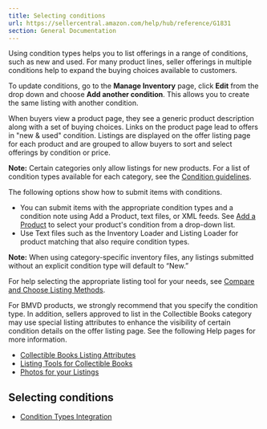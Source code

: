 ```yaml
---
title: Selecting conditions
url: https://sellercentral.amazon.com/help/hub/reference/G1831
section: General Documentation
---
```


Using condition types helps you to list offerings in a range of conditions,
such as new and used. For many product lines, seller offerings in multiple
conditions help to expand the buying choices available to customers.

To update conditions, go to the **Manage Inventory** page, click **Edit** from
the drop down and choose **Add another condition**. This allows you to create
the same listing with another condition.

When buyers view a product page, they see a generic product description along
with a set of buying choices. Links on the product page lead to offers in "new
& used" condition. Listings are displayed on the offer listing page for each
product and are grouped to allow buyers to sort and select offerings by
condition or price.

**Note:** Certain categories only allow listings for new products. For a list
of condition types available for each category, see the [Condition
guidelines](/gp/help/G200339950).

The following options show how to submit items with conditions.

  * You can submit items with the appropriate condition types and a condition note using Add a Product, text files, or XML feeds. See [Add a Product](/gp/help/G1831) to select your product's condition from a drop-down list.
  * Use Text files such as the Inventory Loader and Listing Loader for product matching that also require condition types.

**Note:** When using category-specific inventory files, any listings submitted
without an explicit condition type will default to “New.”

For help selecting the appropriate listing tool for your needs, see [Compare
and Choose Listing Methods](/gp/help/201576400).

For BMVD products, we strongly recommend that you specify the condition type.
In addition, sellers approved to list in the Collectible Books category may
use special listing attributes to enhance the visibility of certain condition
details on the offer listing page. See the following Help pages for more
information.

  * [Collectible Books Listing Attributes](/gp/help/200386320)
  * [Listing Tools for Collectible Books](/gp/help/200406580)
  * [Photos for your Listings](/gp/help/201270290)

## Selecting conditions

  * [Condition Types Integration](/gp/help/200386310)

